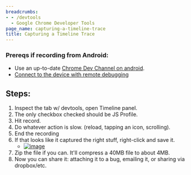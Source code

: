 ```yaml
---
breadcrumbs:
- - /devtools
  - Google Chrome Developer Tools
page_name: capturing-a-timeline-trace
title: Capturing a Timeline Trace
---
```


### Prereqs if recording from Android:

*   Use an up-to-date [Chrome Dev Channel on
            android](https://play.google.com/store/apps/details?id=com.chrome.dev&hl=en).
*   [Connect to the device with remote
            debugging](https://developers.google.com/web/tools/chrome-devtools/debug/remote-debugging/remote-debugging)

## Steps:

1.  Inspect the tab w/ devtools, open Timeline panel.
2.  The only checkbox checked should be JS Profile.
3.  Hit record.
4.  Do whatever action is slow. (reload, tapping an icon, scrolling).
5.  End the recording
6.  If that looks like it captured the right stuff, right-click and save
            it.
    *   [<img alt="image"
                src="/devtools/capturing-a-timeline-trace/save%20timeline.png">](/devtools/capturing-a-timeline-trace/save%20timeline.png)
7.  Zip the file if you can. It'll compress a 40MB file to about 4MB.
8.  Now you can share it: attaching it to a bug, emailing it, or sharing
            via dropbox/etc.